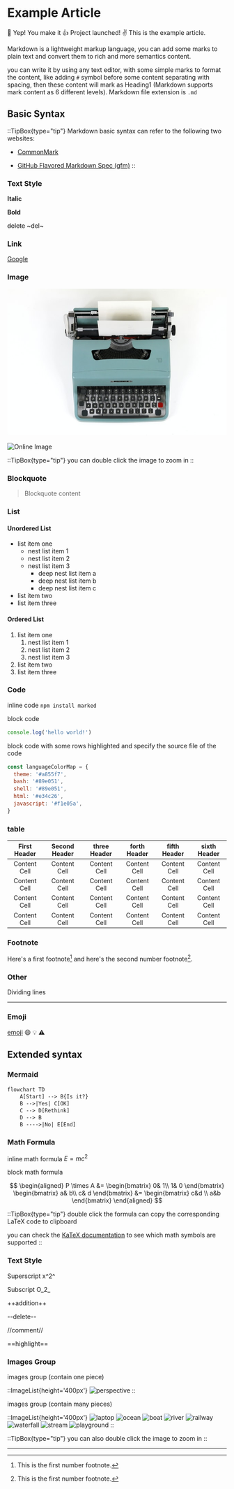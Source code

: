 # Example Article

:tada: Yep! You make it :thumbsup: Project launched! :v: This is the example article.

Markdown is a lightweight markup language, you can add some marks to plain text and convert them to rich and more semantics content.

you can write it by using any text editor, with some simple marks to format the content, like adding `#` symbol before some content separating with spacing, then these content will mark as Heading1 (Markdown supports mark content as 6 different levels). Markdown file extension is `.md`

## Basic Syntax

::TipBox{type="tip"}
Markdown basic syntax can refer to the following two websites:

* [CommonMark](https://commonmark.org/)

* [GitHub Flavored Markdown Spec (gfm)](https://github.github.com/gfm/)
::

### Text Style

**Italic**

**Bold**

~~delete~~ ~del~

### Link

[Google](https://www.google.com/)

### Image

![Local Image](./images/typewriter.jpg)

![Online Image](https://i.picsum.photos/id/866/536/354.jpg?hmac=tGofDTV7tl2rprappPzKFiZ9vDh5MKj39oa2D--gqhA)

::TipBox{type="tip"}
you can double click the image to zoom in
::

### Blockquote

> Blockquote content

### List

#### Unordered List

* list item one
  * nest list item 1
  * nest list item 2
  * nest list item 3
    * deep nest list item a
    * deep nest list item b
    * deep nest list item c
* list item two
* list item three

#### Ordered List

1. list item one
    1. nest list item 1
    2. nest list item 2
    3. nest list item 3
2. list item two
3. list item three


### Code

inline code `npm install marked`

block code

```javascript
console.log('hello world!')
```

block code with some rows highlighted and specify the source file of the code

```javascript [/components/content/ProseCode.vue] {2-4, 6}
const languageColorMap = {
  theme: '#a855f7',
  bash: '#89e051',
  shell: '#89e051',
  html: '#e34c26',
  javascript: '#f1e05a',
}
```

### table

| First Header | Second Header | three Header | forth Header | fifth Header | sixth Header |
| :---: | :---: | :---: | :---: | :---: | :---: |
| Content Cell | Content Cell | Content Cell | Content Cell | Content Cell | Content Cell |
| Content Cell | Content Cell | Content Cell | Content Cell | Content Cell | Content Cell |
| Content Cell | Content Cell | Content Cell | Content Cell | Content Cell | Content Cell |
| Content Cell | Content Cell | Content Cell | Content Cell | Content Cell | Content Cell |

### Footnote

Here's a first footnote[^1] and here's the second number footnote[^2].

### Other

Dividing lines

---

### Emoji

[emoji](https://www.webfx.com/tools/emoji-cheat-sheet/) :smile: :bulb: :warning:

## Extended syntax

### Mermaid

```mermaid
flowchart TD
    A[Start] --> B{Is it?}
    B -->|Yes| C[OK]
    C --> D[Rethink]
    D --> B
    B ---->|No| E[End]
```

### Math Formula
inline math formula $E=mc^2$

block math formula

$$
\begin{aligned}
P \times A
&=
\begin{bmatrix}
  0& 1\\
  1& 0
\end{bmatrix}
\begin{bmatrix}
  a& b\\
  c& d
\end{bmatrix}
&=
\begin{bmatrix}
  c&d \\
  a&b
\end{bmatrix}
\end{aligned}
$$

::TipBox{type="tip"}
double click the formula can copy the corresponding LaTeX code to clipboard

you can check the [KaTeX documentation](https://katex.org/docs/supported.html) to see which math symbols are supported
::

### Text Style

Superscript x^2^

Subscript O_2_

++addition++

--delete--

//comment//

==highlight==

### Images Group

images group (contain one piece)

::ImageList{height='400px'}
![perspective](https://picsum.photos/id/1029/1080)
::

images group (contain many pieces)

::ImageList{height='400px'}
![laptop](https://picsum.photos/id/0/200)
![ocean](https://picsum.photos/id/1002/600)
![boat](https://picsum.photos/id/1011/400)
![river](https://picsum.photos/id/1015/500)
![railway](https://picsum.photos/id/1026/800)
![waterfall](https://picsum.photos/id/1039/800/1000)
![stream](https://picsum.photos/id/1043/600/800)
![playground](https://picsum.photos/id/1058/1000)
::

::TipBox{type="tip"}
you can also double click the image to zoom in
::

---

[^1]: This is the first number footnote.
[^2]: This is the first number footnote.
